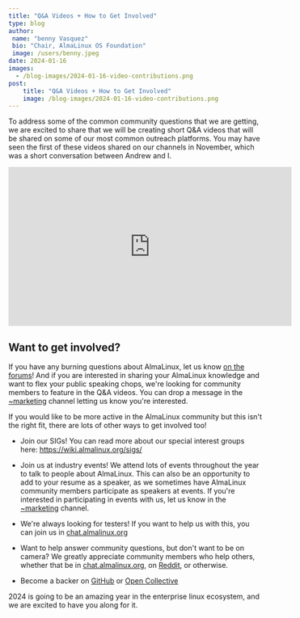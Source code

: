 ```yaml
---
title: "Q&A Videos + How to Get Involved"
type: blog
author: 
 name: "benny Vasquez"
 bio: "Chair, AlmaLinux OS Foundation"
 image: /users/benny.jpeg
date: 2024-01-16
images:
  - /blog-images/2024-01-16-video-contributions.png
post: 
    title: "Q&A Videos + How to Get Involved"
    image: /blog-images/2024-01-16-video-contributions.png
---
```



To address some of the common community questions that we are getting, we are excited to share that we will be creating short Q&A videos that will be shared on some of our most common outreach platforms. You may have seen the first of these videos shared on our channels in November, which was a short conversation between Andrew and I.

<iframe width="560" height="315" src="https://www.youtube.com/embed/DNMnajmyLaA?si=8zE5H90evplzV8-t" title="AlmaLinux Binary Compatibility Q & A" frameborder="0" allow="accelerometer; autoplay; clipboard-write; encrypted-media; gyroscope; picture-in-picture; web-share" allowfullscreen></iframe>

## Want to get involved?

If you have any burning questions about AlmaLinux, let us know [on the forums](https://almalinux.discourse.group/t/faq-q-a-video-questions/3445)! And if you are interested in sharing your AlmaLinux knowledge and want to flex your public speaking chops, we're looking for community members to feature in the Q&A videos. You can drop a message in the [~marketing](https://chat.almalinux.org/almalinux/channels/marketing) channel letting us know you're interested.

If you would like to be more active in the AlmaLinux community but this isn't the right fit, there are lots of other ways to get involved too!

-   Join our SIGs! You can read more about our special interest groups here: <https://wiki.almalinux.org/sigs/>

-   Join us at industry events! We attend lots of events throughout the year to talk to people about AlmaLinux. This can also be an opportunity to add to your resume as a speaker, as we sometimes have AlmaLinux community members participate as speakers at events. If you're interested in participating in events with us, let us know in the [~marketing](https://chat.almalinux.org/almalinux/channels/marketing) channel.

-   We're always looking for testers! If you want to help us with this, you can join us in [chat.almalinux.org](https://chat.almalinux.org/almalinux/pl/5o5ffzjc53djtrifnuqdeb1ser)

-   Want to help answer community questions, but don't want to be on camera? We greatly appreciate community members who help others, whether that be in [chat.almalinux.org](https://chat.almalinux.org/almalinux/pl/5o5ffzjc53djtrifnuqdeb1ser), on [Reddit](https://www.reddit.com/r/AlmaLinux/), or otherwise.

-   Become a backer on [GitHub](https://github.com/sponsors/AlmaLinux#sponsors) or [Open Collective](https://opencollective.com/almalinux-os-foundation)

2024 is going to be an amazing year in the enterprise linux ecosystem, and we are excited to have you along for it.